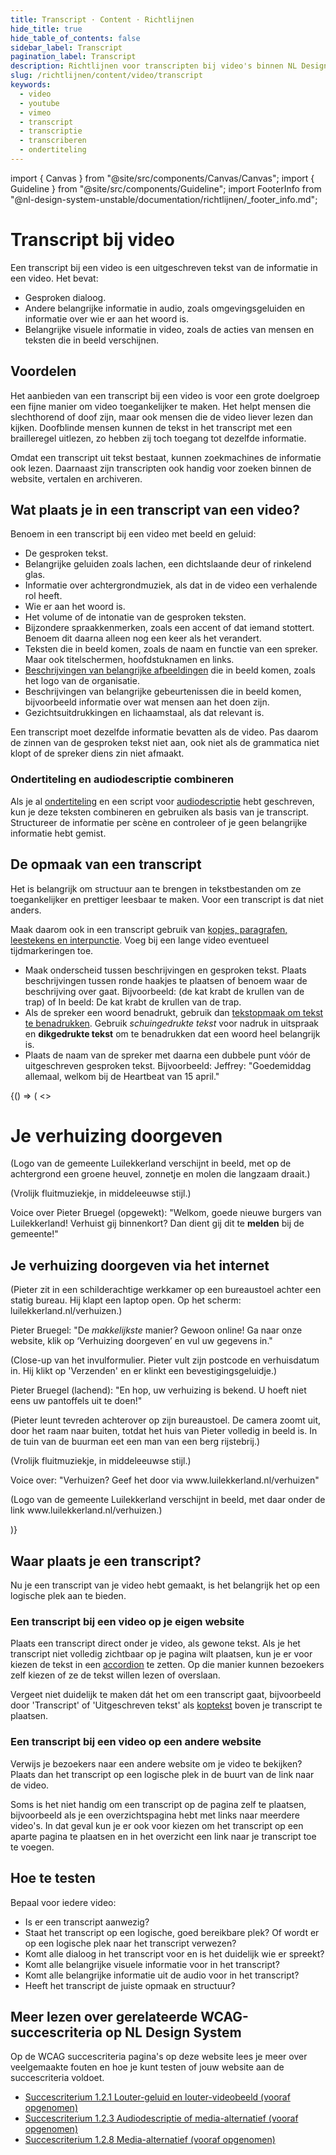 ```yaml
---
title: Transcript · Content · Richtlijnen
hide_title: true
hide_table_of_contents: false
sidebar_label: Transcript
pagination_label: Transcript
description: Richtlijnen voor transcripten bij video's binnen NL Design System
slug: /richtlijnen/content/video/transcript
keywords:
  - video
  - youtube
  - vimeo
  - transcript
  - transcriptie
  - transcriberen
  - ondertiteling
---
```


<!-- @license CC0-1.0 -->

import { Canvas } from "@site/src/components/Canvas/Canvas";
import { Guideline } from "@site/src/components/Guideline";
import FooterInfo from "@nl-design-system-unstable/documentation/richtlijnen/\_footer_info.md";

# Transcript bij video

Een transcript bij een video is een uitgeschreven tekst van de informatie in een video. Het bevat:

- Gesproken dialoog.
- Andere belangrijke informatie in audio, zoals omgevingsgeluiden en informatie over wie er aan het woord is.
- Belangrijke visuele informatie in video, zoals de acties van mensen en teksten die in beeld verschijnen.

## Voordelen

Het aanbieden van een transcript bij een video is voor een grote doelgroep een fijne manier om video toegankelijker te maken. Het helpt mensen die slechthorend of doof zijn, maar ook mensen die de video liever lezen dan kijken. Doofblinde mensen kunnen de tekst in het transcript met een brailleregel uitlezen, zo hebben zij toch toegang tot dezelfde informatie.

Omdat een transcript uit tekst bestaat, kunnen zoekmachines de informatie ook lezen. Daarnaast zijn transcripten ook handig voor zoeken binnen de website, vertalen en archiveren.

## Wat plaats je in een transcript van een video?

Benoem in een transcript bij een video met beeld en geluid:

- De gesproken tekst.
- Belangrijke geluiden zoals lachen, een dichtslaande deur of rinkelend glas.
- Informatie over achtergrondmuziek, als dat in de video een verhalende rol heeft.
- Wie er aan het woord is.
- Het volume of de intonatie van de gesproken teksten.
- Bijzondere spraakkenmerken, zoals een accent of dat iemand stottert. Benoem dit daarna alleen nog een keer als het verandert.
- Teksten die in beeld komen, zoals de naam en functie van een spreker. Maar ook titelschermen, hoofdstuknamen en links.
- [Beschrijvingen van belangrijke afbeeldingen](/richtlijnen/content/afbeeldingen) die in beeld komen, zoals het logo van de organisatie.
- Beschrijvingen van belangrijke gebeurtenissen die in beeld komen, bijvoorbeeld informatie over wat mensen aan het doen zijn.
- Gezichtsuitdrukkingen en lichaamstaal, als dat relevant is.

Een transcript moet dezelfde informatie bevatten als de video. Pas daarom de zinnen van de gesproken tekst niet aan, ook niet als de grammatica niet klopt of de spreker diens zin niet afmaakt.

### Ondertiteling en audiodescriptie combineren

Als je al [ondertiteling](/richtlijnen/content/video/ondertiteling) en een script voor [audiodescriptie](/richtlijnen/content/video/audiodescriptie) hebt geschreven, kun je deze teksten combineren en gebruiken als basis van je transcript. Structureer de informatie per scène en controleer of je geen belangrijke informatie hebt gemist.

## De opmaak van een transcript

Het is belangrijk om structuur aan te brengen in tekstbestanden om ze toegankelijker en prettiger leesbaar te maken. Voor een transcript is dat niet anders.

Maak daarom ook in een transcript gebruik van [kopjes, paragrafen, leestekens en interpunctie](/richtlijnen/content/tekstopmaak). Voeg bij een lange video eventueel tijdmarkeringen toe.

- Maak onderscheid tussen beschrijvingen en gesproken tekst. Plaats beschrijvingen tussen ronde haakjes te plaatsen of benoem waar de beschrijving over gaat. Bijvoorbeeld: (de kat krabt de krullen van de trap) of In beeld: De kat krabt de krullen van de trap.
- Als de spreker een woord benadrukt, gebruik dan [tekstopmaak om tekst te benadrukken](<(/richtlijnen/content/tekstopmaak/tekst-benadrukken)>). Gebruik _schuingedrukte tekst_ voor nadruk in uitspraak en **dikgedrukte tekst** om te benadrukken dat een woord heel belangrijk is.
- Plaats de naam van de spreker met daarna een dubbele punt vóór de uitgeschreven gesproken tekst. Bijvoorbeeld: Jeffrey: "Goedemiddag allemaal, welkom bij de Heartbeat van 15 april."

<Guideline appearance="do" title="Breng structuur aan in je transcript en maak onderscheid tussen gesproken dialoog en beschrijvingen">
  <Canvas language="html">
    {() => (
      <>
     <h1>Je verhuizing doorgeven</h1>
     <p>(Logo van de gemeente Luilekkerland verschijnt in beeld, met op de achtergrond een groene heuvel, zonnetje en molen die langzaam draait.)</p>
     <p>(Vrolijk fluitmuziekje, in middeleeuwse stijl.)</p>
     <p>Voice over Pieter Bruegel (opgewekt): "Welkom, goede nieuwe burgers van Luilekkerland! Verhuist gij binnenkort? Dan dient gij dit te <strong>melden</strong> bij de gemeente!"</p>
     <h2>Je verhuizing doorgeven via het internet</h2>
     <p>(Pieter zit in een schilderachtige werkkamer op een bureaustoel achter een statig bureau. Hij klapt een laptop open. Op het scherm: luilekkerland.nl/verhuizen.)</p>
     <p>Pieter Bruegel: "De <em>makkelijkste</em> manier? Gewoon online! Ga naar onze website, klik op ‘Verhuizing doorgeven’ en vul uw gegevens in."</p>
     <p>(Close-up van het invulformulier. Pieter vult zijn postcode en verhuisdatum in. Hij klikt op 'Verzenden' en er klinkt een bevestigingsgeluidje.)</p>
     <p>Pieter Bruegel (lachend): "En hop, uw verhuizing is bekend. U hoeft niet eens uw pantoffels uit te doen!"</p>
     <p>(Pieter leunt tevreden achterover op zijn bureaustoel. De camera zoomt uit, door het raam naar buiten, totdat het huis van Pieter volledig in beeld is. In de tuin van de buurman eet een man van een berg rijstebrij.)</p>
     <p>(Vrolijk fluitmuziekje, in middeleeuwse stijl.)</p>
     <p>Voice over: "Verhuizen? Geef het door via www.luilekkerland.nl/verhuizen"</p>
     <p>(Logo van de gemeente Luilekkerland verschijnt in beeld, met daar onder de link www.luilekkerland.nl/verhuizen.)</p>
     </>
    )}
  </Canvas>
</Guideline>

## Waar plaats je een transcript?

Nu je een transcript van je video hebt gemaakt, is het belangrijk het op een logische plek aan te bieden.

### Een transcript bij een video op je eigen website

Plaats een transcript direct onder je video, als gewone tekst. Als je het transcript niet volledig zichtbaar op je pagina wilt plaatsen, kun je er voor kiezen de tekst in een [accordion](/accordion) te zetten. Op die manier kunnen bezoekers zelf kiezen of ze de tekst willen lezen of overslaan.

Vergeet niet duidelijk te maken dát het om een transcript gaat, bijvoorbeeld door 'Transcript' of 'Uitgeschreven tekst' als [koptekst](/richtlijnen/content/tekstopmaak/koppen) boven je transcript te plaatsen.

### Een transcript bij een video op een andere website

Verwijs je bezoekers naar een andere website om je video te bekijken? Plaats dan het transcript op een logische plek in de buurt van de link naar de video.

Soms is het niet handig om een transcript op de pagina zelf te plaatsen, bijvoorbeeld als je een overzichtspagina hebt met links naar meerdere video's. In dat geval kun je er ook voor kiezen om het transcript op een aparte pagina te plaatsen en in het overzicht een link naar je transcript toe te voegen.

## Hoe te testen

Bepaal voor iedere video:

- Is er een transcript aanwezig?
- Staat het transcript op een logische, goed bereikbare plek? Of wordt er op een logische plek naar het transcript verwezen?
- Komt alle dialoog in het transcript voor en is het duidelijk wie er spreekt?
- Komt alle belangrijke visuele informatie voor in het transcript?
- Komt alle belangrijke informatie uit de audio voor in het transcript?
- Heeft het transcript de juiste opmaak en structuur?

## Meer lezen over gerelateerde WCAG-succescriteria op NL Design System

Op de WCAG succescriteria pagina's op deze website lees je meer over veelgemaakte fouten en hoe je kunt testen of jouw website aan de succescriteria voldoet.

- [Succescriterium 1.2.1 Louter-geluid en louter-videobeeld (vooraf opgenomen)](/wcag/1.2.1)
- [Succescriterium 1.2.3 Audiodescriptie of media-alternatief (vooraf opgenomen)](/wcag/1.2.3)
- [Succescriterium 1.2.8 Media-alternatief (vooraf opgenomen)](/wcag/1.2.8)

<FooterInfo />
